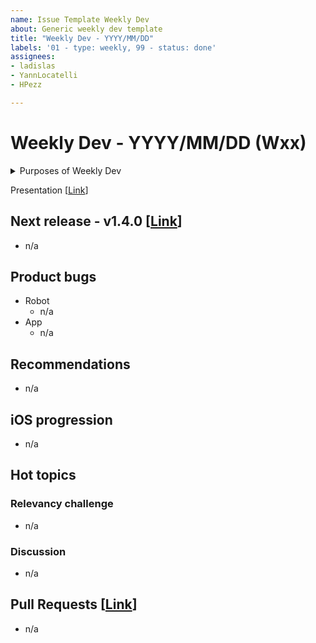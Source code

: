 ```yaml
---
name: Issue Template Weekly Dev
about: Generic weekly dev template
title: "Weekly Dev - YYYY/MM/DD"
labels: '01 - type: weekly, 99 - status: done'
assignees:
- ladislas
- YannLocatelli
- HPezz

---
```


# Weekly Dev - YYYY/MM/DD (Wxx)

<details>
<summary>Purposes of Weekly Dev</summary>

- (Re)focus on what is important
- Opportunity to (re)talk about complex points raised in PRs
- Transitions from Educational content
- Discover new practices, recommendations for reading/videos
- Review if some issues are still relevant
- New features & tools in LekaOS
- Keep track of the direction taken, the why of certain decisions

</details>

<!-- to complete if needed -->
Presentation [[Link](https://www.dropbox.com/scl/fi/znvy9pq96afzo0ludovm1/2023_03-Weekly-Dev.gslides?dl=0&rlkey=6g2ecvnah0000ujtg886g4r0s#slide=id.g2033779da88_0_6)]

## Next release - v1.4.0 [[Link](https://github.com/orgs/leka/projects/3/views/16)]

<!-- to complete if needed -->
- n/a

## Product bugs

<!-- to complete if needed -->
- Robot 
    - n/a
- App 
    - n/a

## Recommendations

<!-- to complete if needed -->
- n/a

## iOS progression

<!-- to complete if needed -->
- n/a

## Hot topics
### Relevancy challenge

<!-- to complete if needed -->
- n/a

### Discussion
<!-- to complete if needed -->
- n/a

## Pull Requests [[Link](https://github.com/leka/LekaOS/pulls)]

<!-- to complete if needed -->
- n/a
